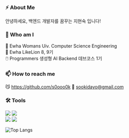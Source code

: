 ### ⚡ About Me 
안녕하세요, 백엔드 개발자를 꿈꾸는 지현숙 입니다!

### 🏃 Who am I
🔭 Ewha Womans Uiv. Computer Science Engineering   
🦁 Ewha LikeLion 8, 9기   
🖱️ Programmers 생성형 AI Backend 데브코스 1기    

### 📫 How to reach me 
😼 https://github.com/s0ooo0k
📧 sookidayo@gmail.com

### 🛠️ Tools
<img src="https://img.shields.io/badge/Python-3776AB?style=for-the-badge&logo=Python&logoColor=white">  <img src="https://img.shields.io/badge/Django-092E20?style=for-the-badge&logo=Django&logoColor=white">   
<img src="https://img.shields.io/badge/HTML-E34F26?style=for-the-badge&logo=HTML5&logoColor=white"> <img src="https://img.shields.io/badge/JavaScript-F7DF1E?style=for-the-badge&logo=JavaScrpipt&logoColor=white">  

![Top Langs](https://github-readme-stats.vercel.app/api/top-langs/?username=s0ooo0k&layout=compact)
